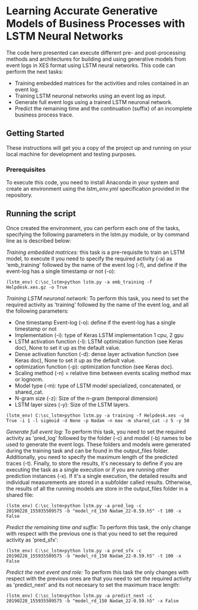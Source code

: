 # Learning Accurate Generative Models of Business Processes with LSTM Neural Networks

The code here presented can execute different pre- and post-processing methods and architectures for building and using generative models from event logs in XES format using LSTM neural networks. This code can perform the next tasks:


* Training embedded matrices for the activities and roles contained in an event log.
* Training LSTM neuronal networks using an event log as input.
* Generate full event logs using a trained LSTM neuronal network.
* Predict the remaining time and the continuation (suffix) of an incomplete business process trace. 


## Getting Started

These instructions will get you a copy of the project up and running on your local machine for development and testing purposes. 

### Prerequisites

To execute this code, you need to install Anaconda in your system and create an environment using the *lstm_env.yml* specification provided in the repository.

## Running the script

Once created the environment, you can perform each one of the tasks, specifying the following parameters in the lstm.py module, or by command line as is described below:

*Training embedded matrices:* this task is a pre-requisite to train an LSTM model, to execute it you need to specify the required activity (-a) as 'emb_training' followed by the name of the event log (-f), and define if the event-log has a single timestamp or not (-o):

```
(lstm_env) C:\sc_lstm>python lstm.py -a emb_training -f Helpdesk.xes.gz -o True
```
*Training LSTM neuronal network:* To perform this task, you need to set the required activity as 'training' followed by the name of the event log, and all the following parameters:

* One timestamp Event-log (-o): define if the event-log has a single timestamp or not
* Implementation (-i): type of Keras LSTM implementation 1 cpu, 2 gpu
* LSTM activation function (-l): LSTM optimization function (see Keras doc), None to set it up as the default value.
* Dense activation function (-d): dense layer activation function (see Keras doc), None to set it up as the default value.
* optimization function (-p): optimization function (see Keras doc).
* Scaling method (-n) = relative time between events scaling method max or lognorm.
* Model type (-m): type of LSTM model specialized, concatenated, or shared_cat.
* N-gram size (-z): Size of the n-gram (temporal dimension)
* LSTM layer sizes (-y): Size of the LSTM layers.

```
(lstm_env) C:\sc_lstm>python lstm.py -a training -f Helpdesk.xes -o True -i 1 -l sigmoid -d None -p Nadam -n max -m shared_cat -z 5 -y 50
```

*Generate full event log:* To perform this task, you need to set the required activity as 'pred_log' followed by the folder (-c) and model (-b) names to be used to generate the event logs. These folders and models were generated during the training task and can be found in the output_files folder. Additionally, you need to specify the maximum length of the predicted traces (-t). Finally, to store the results, it's necessary to define if you are executing the task as a single execution or if you are running other prediction instances (-x). If it's a single execution, the detailed results and individual measurements are stored in a subfolder called results. Otherwise, the results of all the running models are store in the output_files folder in a shared file:

```
(lstm_env) C:\sc_lstm>python lstm.py -a pred_log -c 20190228_155935509575 -b "model_rd_150 Nadam_22-0.59.h5" -t 100 -x False
```

*Predict the remaining time and suffix:* To perform this task, the only change with respect with the previous one is that you need to set the required activity as 'pred_sfx':

```
(lstm_env) C:\sc_lstm>python lstm.py -a pred_sfx -c 20190228_155935509575 -b "model_rd_150 Nadam_22-0.59.h5" -t 100 -x False
```
*Predict the next event and role:* To perform this task the only changes with respect with the previous ones are that you need to set the required activity as 'predict_next' and its not necesary to set the maximum trace length:

```
(lstm_env) C:\sc_lstm>python lstm.py -a predict_next -c 20190228_155935509575 -b "model_rd_150 Nadam_22-0.59.h5" -x False
```
